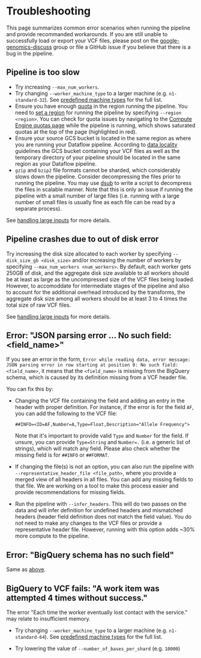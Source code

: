 # Troubleshooting

This page summarizes common error scenarios when running the pipeline and
provide recommanded workarounds. If you are still unable to successfully load
or export your VCF files, please post on the
[google-genomics-discuss](https://groups.google.com/forum/#!forum/google-genomics-discuss)
group or file a GitHub issue if you believe that there is a bug in the pipeline.

## Pipeline is too slow

* Try increasing `--max_num_workers`.
* Try changing `--worker_machine_type` to a larger machine (e.g.
  `n1-standard-32`). See
  [predefined machine types](https://cloud.google.com/compute/pricing#predefined_machine_types)
  for the full list.
* Ensure you have enough [quota](https://cloud.google.com/compute/quotas) in the
  region running the pipeline. You need to [set a region](./setting_region.md) 
  for running the pipeline by specifying `--region <region>`. You can check for
  quota issues by navigating to the [Compute Engine quotas page](https://console.cloud.google.com/iam-admin/quotas?service=compute.googleapis.com)
  while the pipeline is running, which shows saturated quotas at the top of the
  page (highlighted in red).
* Ensure your source GCS bucket is located in the same region as where you are
  running your Dataflow pipeline. According to [data
  locality](https://cloud.google.com/dataflow/docs/concepts/regional-endpoints#data_locality)
  guidelines the GCS bucket containing your VCF files as well as the temporary
  directory of your pipeline should be located in the same region as your
  Dataflow pipeline.
* `gzip` and `bzip2` file formats cannot be sharded, which considerably slows
  down the pipeline. Consider decompressing the files prior to running the
  pipeline. You may use [dsub](https://github.com/googlegenomics/dsub) to write
  a script to decompress the files in scalable manner. Note that this is only an
  issue if running the pipeline with a small number of large files (i.e. running
  with a large number of small files is usually fine as each file can be read by
  a separate process).

See [handling large inputs](./large_inputs.md) for more details.

## Pipeline crashes due to out of disk error

Try increasing the disk size allocated to each worker by specifying
`--disk_size_gb <disk_size>` and/or increasing the number of workers by
specifying `--max_num_workers <num_workers>`. By default, each worker gets 250GB
of disk, and the aggregate disk size available to all workers should be at least
as large as the uncompressed size of the VCF files being loaded. However, to
accomoddate for intermediate stages of the pipeline and also to account for
the additional overhead introduced by the transforms, the aggregate disk size
among all workers should be at least 3 to 4 times the total size of raw VCF
files.

See [handling large inputs](./large_inputs.md) for more details.

## Error: "JSON parsing error ... No such field: <field_name>"

If you see an error in the form,
`Error while reading data, error message: JSON parsing error in row starting at
position 0: No such field: <field_name>`, it means that the `<field_name>`
is missing from the BigQuery schema, which is caused by its definition missing
from a VCF header file.

You can fix this by:

* Changing the VCF file containing the field and adding an entry in the header
  with proper definition. For instance, if the error is for the field `AF`, you
  can add the following to the VCF file:

  ```
  ##INFO=<ID=AF,Number=A,Type=Float,Description="Allele Frequency">
  ```

  Note that it's important to provide valid `Type` and `Number` for the field.
  If unsure, you can provide `Type=String` and `Number=.` (i.e. a generic list
  of strings), which will match any field. Please also check whether the
  missing field is for `##INFO` or `##FORMAT`.

* If changing the file(s) is not an option, you can also run the pipeline with
  `--representative_header_file <file_path>`, where you provide a merged view
  of all headers in all files. You can add any missing fields to that file.
  We are working on a tool to make this process easier and provide
  recommendations for missing fields.

* Run the pipeline with `--infer_headers`. This will do two passes on the data
  and will infer definition for undefined headers and mismatched headers (header
  field definition does not match the field value). You do not need to make any
  changes to the VCF files or provide a representative header file. However,
  running with this option adds ~30% more compute to the pipeline.

## Error: "BigQuery schema has no such field"

Same as [above](#error-json-parsing-error--no-such-field-field_name).

## BigQuery to VCF fails: "A work item was attempted 4 times without success."

The error "Each time the worker eventually lost contact with the service." may
relate to insufficient memory. 

* Try changing `--worker_machine_type` to a larger machine (e.g.
  `n1-standard-64`). See
  [predefined machine types](https://cloud.google.com/compute/pricing#predefined_machine_types)
  for the full list.

* Try lowering the value of `--number_of_bases_per_shard` (e.g. `10000`)

